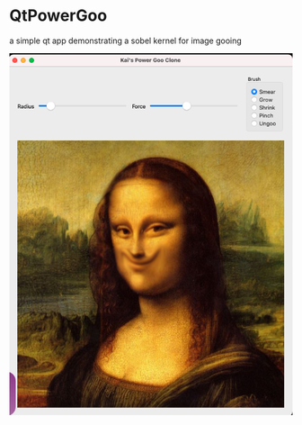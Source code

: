 # QtPowerGoo
a simple qt app demonstrating a sobel kernel for image gooing

![screenshot ](screenshot.png)
